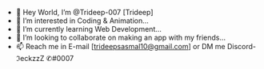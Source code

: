 - 👋 Hey World, I’m @Trideep-007 [Trideep]
- 👀 I’m interested in Coding & Animation…
- 🌱 I’m currently learning Web Development…
- 💞️ I’m looking to collaborate on making an app with my friends…
- 📫 Reach me in E-mail [trideepsasmal10@gmail.com] or DM me Discord- ℑeckzzZ ✆#0007


<!---
Trideep-007/Trideep-007 is a ✨ special ✨ repository because its `README.md` (this file) appears on your GitHub profile.
You can click the Preview link to take a look at your changes.
--->
